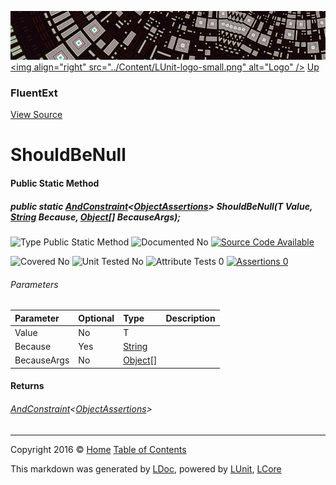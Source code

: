 ![](../Content/LUnit-banner-small.png "")
[&lt;img align=&quot;right&quot; src=&quot;../Content/LUnit-logo-small.png&quot; alt=&quot;Logo&quot; /&gt;](../../README.md)
[Up](FluentExt.md)

### FluentExt
[View Source](../Extensions/FluentExt.cs)

# ShouldBeNull

#### Public Static Method

##### public static <a href="https://github.com/dennisdoomen/fluentassertions/wiki#basic-assertions" alt="" target="_blank">AndConstraint</a>&lt;<a href="https://github.com/dennisdoomen/fluentassertions/wiki#basic-assertions" alt="" target="_blank">ObjectAssertions</a>&gt; ShouldBeNull(T Value, <a href="https://msdn.microsoft.com/en-us/library/system.string.aspx" alt="">String</a> Because, <a href="https://msdn.microsoft.com/en-us/library/system.object.aspx" alt="">Object</a>[] BecauseArgs);

![Type Public Static Method](http://b.repl.ca/v1/Type-Public%20Static%20Method-blue.png "")     ![Documented No](http://b.repl.ca/v1/Documented-No-red.png "") [![Source Code Available](http://b.repl.ca/v1/Source%20Code-Available-brightgreen.png "")](../Extensions/FluentExt.cs#L664)

![Covered No](http://b.repl.ca/v1/Covered-No-red.png "") ![Unit Tested No](http://b.repl.ca/v1/Unit%20Tested-No-lightgrey.png "") ![Attribute Tests 0](http://b.repl.ca/v1/Attribute%20Tests-0-lightgrey.png "") [![Assertions 0](http://b.repl.ca/v1/Assertions-0-lightgrey.png "")](../Extensions/FluentExt.cs)

###### Parameters

Parameter | Optional | Type | Description
:---  | :---  | :---  | :--- 
Value | No | T | 
Because | Yes | [String](https://msdn.microsoft.com/en-us/library/system.string.aspx) | 
BecauseArgs | No | [Object](https://msdn.microsoft.com/en-us/library/system.object.aspx)[] | 


#### Returns

###### <a href="https://github.com/dennisdoomen/fluentassertions/wiki#basic-assertions" alt="" target="_blank">AndConstraint</a>&lt;<a href="https://github.com/dennisdoomen/fluentassertions/wiki#basic-assertions" alt="" target="_blank">ObjectAssertions</a>&gt;



---

Copyright 2016 &copy; [Home](../../README.md) [Table of Contents](../../TableOfContents.md)

This markdown was generated by [LDoc](https://github.com/CodeSingularity/LDoc), powered by [LUnit](https://github.com/CodeSingularity/LUnit), [LCore](https://github.com/CodeSingularity/LCore)
